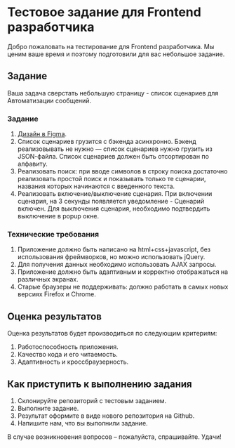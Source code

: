 # Тестовое задание для Frontend разработчика

Добро пожаловать на тестирование для Frontend разработчика. Мы ценим ваше время и поэтому подготовили для вас небольшое задание.

## Задание

Ваша задача сверстать небольшую страницу - список сценариев для Автоматизации сообщений.

### Задание

1. [Дизайн в Figma](https://www.figma.com/design/vW7ykyVKUPZ0ZrIi2d7rl6/Test-for-frontend-developer?node-id=0%3A1&t=yUxXUThz7veDTK6w-1).
2. Список сценариев грузится с бэкенда асинхронно. Бэкенд реализовывать не нужно — список сценариев нужно грузить из JSON-файла. Список сценариев должен быть отсортирован по алфавиту.
3. Реализовать поиск: при вводе символов в строку поиска достаточно реализовать простой поиск и показывать только те сценарии, названия которых начинаются с введенного текста.
4. Реализовать включение/выключение сценария. При включении сценария, на 3 секунды появляется уведомление - Сценарий включен. Для выключения сценария, необходимо подтвердить выключение в popup окне.  

### Технические требования

1. Приложение должно быть написано на html+css+javascript, без использования фреймворков, но можно использовать jQuery.
2. Для получения данных необходимо использовать AJAX запросы.
3. Приложение должно быть адаптивным и корректно отображаться на различных экранах.
4. Старые браузеры не поддерживать: должно работать в самых новых версиях Firefox и Chrome.

## Оценка результатов

Оценка результатов будет производиться по следующим критериям:

1. Работоспособность приложения.
2. Качество кода и его читаемость.
3. Адаптивность и кроссбраузерность.

## Как приступить к выполнению задания

1. Склонируйте репозиторий с тестовым заданием.
2. Выполните задание.
3. Результат оформите в виде нового репозитория на Github.
4. Напишите нам, что вы выполнили задание.

В случае возникновения вопросов – пожалуйста, спрашивайте. Удачи!

